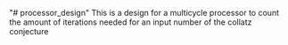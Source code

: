 "# processor_design" 
This is a design for a multicycle processor to count the amount of iterations needed for an input number of the collatz conjecture